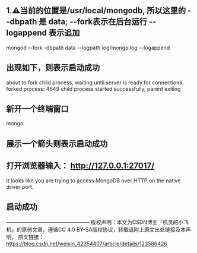 ## 1.⚠️当前的位置是/usr/local/mongodb, 所以这里的 --dbpath 是 data; --fork表示在后台运行  --logappend 表示追加
mongod --fork -dbpath data --logpath log/mongo.log --logappend
## 出现如下，则表示启动成功
about to fork child process, waiting until server is ready for connections.
forked process: 4649
child process started successfully, parent exiting
## 新开一个终端窗口
mongo
## 展示一个箭头则表示启动成功
## 打开浏览器输入： http://127.0.0.1:27017/
It looks like you are trying to access MongoDB over HTTP on the native driver port.
## 启动成功
————————————————
版权声明：本文为CSDN博主「机灵的小飞机」的原创文章，遵循CC 4.0 BY-SA版权协议，转载请附上原文出处链接及本声明。
原文链接：https://blog.csdn.net/weixin_42354407/article/details/123586426